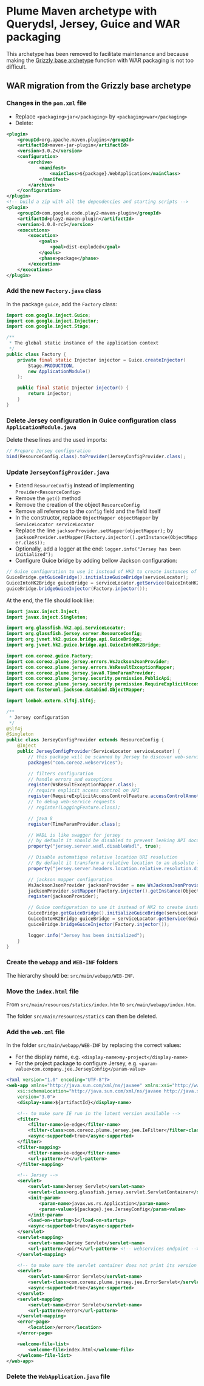 Plume Maven archetype with Querydsl, Jersey, Guice and WAR packaging
====================================================================

This archetype has been removed to facilitate maintenance and because making the
[Grizzly base archetype](../plume-archetype-querydsl-jersey-guice-grizzly) function with WAR packaging is not too difficult.

## WAR migration from the Grizzly base archetype

### Changes in the `pom.xml` file
- Replace `<packaging>jar</packaging>` by `<packaging>war</packaging>`
- Delete:
```xml
<plugin>
    <groupId>org.apache.maven.plugins</groupId>
    <artifactId>maven-jar-plugin</artifactId>
    <version>3.0.2</version>
    <configuration>
        <archive>
            <manifest>
                <mainClass>${package}.WebApplication</mainClass>
            </manifest>
        </archive>
    </configuration>
</plugin>
<!-- build a zip with all the dependencies and starting scripts -->
<plugin>
    <groupId>com.google.code.play2-maven-plugin</groupId>
    <artifactId>play2-maven-plugin</artifactId>
    <version>1.0.0-rc5</version>
    <executions>
        <execution>
            <goals>
                <goal>dist-exploded</goal>
            </goals>
            <phase>package</phase>
        </execution>
    </executions>
</plugin>
```

### Add the new `Factory.java` class
In the package `guice`, add the `Factory` class:
```java
import com.google.inject.Guice;
import com.google.inject.Injector;
import com.google.inject.Stage;

/**
 * The global static instance of the application context
 */
public class Factory {
    private final static Injector injector = Guice.createInjector(
        Stage.PRODUCTION,
        new ApplicationModule()
    );

    public final static Injector injector() {
        return injector;
    }
}
```

### Delete Jersey configuration in Guice configuration class `ApplicationModule.java`
Delete these lines and the used imports:
```java
// Prepare Jersey configuration
bind(ResourceConfig.class).toProvider(JerseyConfigProvider.class);
```

### Update `JerseyConfigProvider.java`
- Extend `ResourceConfig` instead of implementing `Provider<ResourceConfig>` 
- Remove the `get()` method
- Remove the creation of the object `ResourceConfig`
- Remove all reference to the `config` field and the field itself
- In the constructor, replace `ObjectMapper objectMapper` by `ServiceLocator serviceLocator`
- Replace the line `jacksonProvider.setMapper(objectMapper);` by `jacksonProvider.setMapper(Factory.injector().getInstance(ObjectMapper.class));`
- Optionally, add a logger at the end: `logger.info("Jersey has been initialized");`
- Configure Guice bridge by adding bellow Jackson configuration:
```java
// Guice configuration to use it instead of HK2 to create instances of web-services
GuiceBridge.getGuiceBridge().initializeGuiceBridge(serviceLocator);
GuiceIntoHK2Bridge guiceBridge = serviceLocator.getService(GuiceIntoHK2Bridge.class);
guiceBridge.bridgeGuiceInjector(Factory.injector());
```

At the end, the file should look like:
```java
import javax.inject.Inject;
import javax.inject.Singleton;

import org.glassfish.hk2.api.ServiceLocator;
import org.glassfish.jersey.server.ResourceConfig;
import org.jvnet.hk2.guice.bridge.api.GuiceBridge;
import org.jvnet.hk2.guice.bridge.api.GuiceIntoHK2Bridge;

import com.coreoz.guice.Factory;
import com.coreoz.plume.jersey.errors.WsJacksonJsonProvider;
import com.coreoz.plume.jersey.errors.WsResultExceptionMapper;
import com.coreoz.plume.jersey.java8.TimeParamProvider;
import com.coreoz.plume.jersey.security.permission.PublicApi;
import com.coreoz.plume.jersey.security.permission.RequireExplicitAccessControlFeature;
import com.fasterxml.jackson.databind.ObjectMapper;

import lombok.extern.slf4j.Slf4j;

/**
 * Jersey configuration
 */
@Slf4j
@Singleton
public class JerseyConfigProvider extends ResourceConfig {
	@Inject
	public JerseyConfigProvider(ServiceLocator serviceLocator) {
		// this package will be scanned by Jersey to discover web-service classes
		packages("com.coreoz.webservices");

		// filters configuration
		// handle errors and exceptions
		register(WsResultExceptionMapper.class);
		// require explicit access control on API
		register(RequireExplicitAccessControlFeature.accessControlAnnotations(PublicApi.class));
		// to debug web-service requests
		// register(LoggingFeature.class);

		// java 8
		register(TimeParamProvider.class);

		// WADL is like swagger for jersey
		// by default it should be disabled to prevent leaking API documentation
		property("jersey.server.wadl.disableWadl", true);

		// Disable automatique relative location URI resolution
		// By default it transform a relative location to an absolute location
		property("jersey.server.headers.location.relative.resolution.disabled", true);

		// jackson mapper configuration
		WsJacksonJsonProvider jacksonProvider = new WsJacksonJsonProvider();
		jacksonProvider.setMapper(Factory.injector().getInstance(ObjectMapper.class));
		register(jacksonProvider);

		// Guice configuration to use it instead of HK2 to create instances of web-services
		GuiceBridge.getGuiceBridge().initializeGuiceBridge(serviceLocator);
		GuiceIntoHK2Bridge guiceBridge = serviceLocator.getService(GuiceIntoHK2Bridge.class);
		guiceBridge.bridgeGuiceInjector(Factory.injector());

		logger.info("Jersey has been initialized");
	}
}
```

### Create the `webapp` and `WEB-INF` folders
The hierarchy should be: `src/main/webapp/WEB-INF`.

### Move the `index.html` file
From `src/main/resources/statics/index.htm` to `src/main/webapp/index.htm`.

The folder `src/main/resources/statics` can then be deleted.

### Add the `web.xml` file
In the folder `src/main/webapp/WEB-INF` by replacing the correct values:
- For the display name, e.g. `<display-name>my-project</display-name>`
- For the project package to configure Jersey, e.g. `<param-value>com.company.jee.JerseyConfig</param-value>`

```xml
<?xml version="1.0" encoding="UTF-8"?>
<web-app xmlns="http://java.sun.com/xml/ns/javaee" xmlns:xsi="http://www.w3.org/2001/XMLSchema-instance"
	xsi:schemaLocation="http://java.sun.com/xml/ns/javaee http://java.sun.com/xml/ns/javaee/web-app_3_0.xsd"
	version="3.0">
	<display-name>${artifactId}</display-name>

	<!-- to make sure IE run in the latest version available -->
	<filter>
		<filter-name>ie-edge</filter-name>
		<filter-class>com.coreoz.plume.jersey.jee.IeFilter</filter-class>
		<async-supported>true</async-supported>
	</filter>
	<filter-mapping>
		<filter-name>ie-edge</filter-name>
		<url-pattern>/*</url-pattern>
	</filter-mapping>

	<!-- Jersey -->
	<servlet>
		<servlet-name>Jersey Servlet</servlet-name>
		<servlet-class>org.glassfish.jersey.servlet.ServletContainer</servlet-class>
		<init-param>
			<param-name>javax.ws.rs.Application</param-name>
			<param-value>${package}.jee.JerseyConfig</param-value>
		</init-param>
		<load-on-startup>1</load-on-startup>
		<async-supported>true</async-supported>
	</servlet>
	<servlet-mapping>
		<servlet-name>Jersey Servlet</servlet-name>
		<url-pattern>/api/*</url-pattern> <!-- webservices endpoint -->
	</servlet-mapping>

	<!-- to make sure the servlet container does not print its version -->
	<servlet>
		<servlet-name>Error Servlet</servlet-name>
		<servlet-class>com.coreoz.plume.jersey.jee.ErrorServlet</servlet-class>
		<async-supported>true</async-supported>
	</servlet>
	<servlet-mapping>
		<servlet-name>Error Servlet</servlet-name>
		<url-pattern>/error</url-pattern>
	</servlet-mapping>
	<error-page>
		<location>/error</location>
	</error-page>

	<welcome-file-list>
		<welcome-file>index.html</welcome-file>
	</welcome-file-list>
</web-app>
```

### Delete the `WebApplication.java` file
